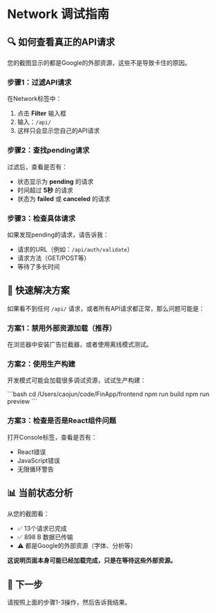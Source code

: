 # Network 调试指南

## 🔍 如何查看真正的API请求

您的截图显示的都是Google的外部资源，这些不是导致卡住的原因。

### 步骤1：过滤API请求

在Network标签中：

1. 点击 **Filter** 输入框
2. 输入：`/api/` 
3. 这样只会显示您自己的API请求

### 步骤2：查找pending请求

过滤后，查看是否有：
- 状态显示为 **pending** 的请求
- 时间超过 **5秒** 的请求
- 状态为 **failed** 或 **canceled** 的请求

### 步骤3：检查具体请求

如果发现pending的请求，请告诉我：
- 请求的URL（例如：`/api/auth/validate`）
- 请求方法（GET/POST等）
- 等待了多长时间

## 🚀 快速解决方案

如果看不到任何 `/api/` 请求，或者所有API请求都正常，那么问题可能是：

### 方案1：禁用外部资源加载（推荐）

在浏览器中安装广告拦截器，或者使用离线模式测试。

### 方案2：使用生产构建

开发模式可能会加载很多调试资源，试试生产构建：

\`\`\`bash
cd /Users/caojun/code/FinApp/frontend
npm run build
npm run preview
\`\`\`

### 方案3：检查是否是React组件问题

打开Console标签，查看是否有：
- React错误
- JavaScript错误
- 无限循环警告

## 📊 当前状态分析

从您的截图看：
- ✅ 13个请求已完成
- ✅ 898 B 数据已传输
- ⚠️ 都是Google的外部资源（字体、分析等）

**这说明页面本身可能已经加载完成，只是在等待这些外部资源。**

## 🎯 下一步

请按照上面的步骤1-3操作，然后告诉我结果。
